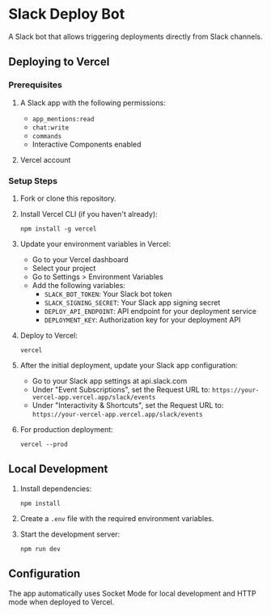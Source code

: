 # Slack Deploy Bot

A Slack bot that allows triggering deployments directly from Slack channels.

## Deploying to Vercel

### Prerequisites

1. A Slack app with the following permissions:
   - `app_mentions:read`
   - `chat:write`
   - `commands`
   - Interactive Components enabled

2. Vercel account

### Setup Steps

1. Fork or clone this repository.

2. Install Vercel CLI (if you haven't already):
   ```
   npm install -g vercel
   ```

3. Update your environment variables in Vercel:
   - Go to your Vercel dashboard
   - Select your project
   - Go to Settings > Environment Variables
   - Add the following variables:
     - `SLACK_BOT_TOKEN`: Your Slack bot token
     - `SLACK_SIGNING_SECRET`: Your Slack app signing secret
     - `DEPLOY_API_ENDPOINT`: API endpoint for your deployment service
     - `DEPLOYMENT_KEY`: Authorization key for your deployment API

4. Deploy to Vercel:
   ```
   vercel
   ```

5. After the initial deployment, update your Slack app configuration:
   - Go to your Slack app settings at api.slack.com
   - Under "Event Subscriptions", set the Request URL to:
     `https://your-vercel-app.vercel.app/slack/events`
   - Under "Interactivity & Shortcuts", set the Request URL to:
     `https://your-vercel-app.vercel.app/slack/events`

6. For production deployment:
   ```
   vercel --prod
   ```

## Local Development

1. Install dependencies:
   ```
   npm install
   ```

2. Create a `.env` file with the required environment variables.

3. Start the development server:
   ```
   npm run dev
   ```

## Configuration

The app automatically uses Socket Mode for local development and HTTP mode when deployed to Vercel.